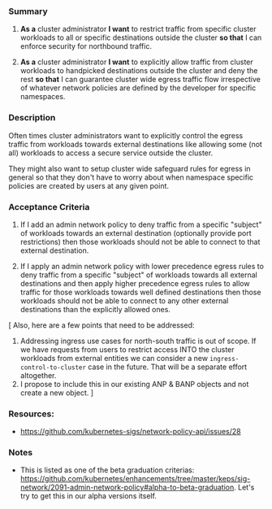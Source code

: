 
### Summary

1. **As a** cluster administrator **I want** to restrict traffic from
specific cluster workloads to all or specific destinations outside the
cluster **so that** I can enforce security for northbound traffic.

2. **As a** cluster administrator **I want** to explicitly allow traffic
from cluster workloads to handpicked destinations outside the cluster and
deny the rest **so that** I can guarantee cluster wide egress traffic
flow irrespective of whatever network policies are defined by the
developer for specific namespaces.

### Description

Often times cluster administrators want to explicitly control the
egress traffic from workloads towards external destinations like allowing
some (not all) workloads to access a secure service outside the cluster.

They might also want to setup cluster wide safeguard rules for egress in
general so that they don't have to worry about when namespace specific
policies are created by users at any given point.

### Acceptance Criteria

1. If I add an admin network policy to deny traffic from a specific "subject"
of workloads towards an external destination (optionally provide port
restrictions) then those workloads should not be able to connect to that
external destination.

2. If I apply an admin network policy with lower precedence egress rules to deny
traffic from a specific "subject" of workloads towards all external
destinations and then apply higher precedence egress rules to allow traffic for
those workloads towards well defined destinations then those workloads should
not be able to connect to any other external destinations than the explicitly
allowed ones.

[
Also, here are a few points that need to be addressed:

1. Addressing ingress use cases for north-south traffic is out of scope.
If we have requests from users to restrict access INTO the cluster
workloads from external entities we can consider a new `ingress-control-to-cluster`
case in the future. That will be a separate effort altogether.
2. I propose to include this in our existing ANP & BANP objects and not create
a new object.
]

### Resources:

* https://github.com/kubernetes-sigs/network-policy-api/issues/28 

### Notes

* This is listed as one of the beta graduation criterias: https://github.com/kubernetes/enhancements/tree/master/keps/sig-network/2091-admin-network-policy#alpha-to-beta-graduation. Let's try to get this in our alpha versions itself.
